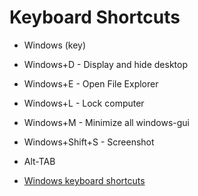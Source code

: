 # Keyboard Shortcuts


* Windows (key)
* Windows+D - Display and hide desktop
* Windows+E - Open File Explorer
* Windows+L - Lock computer
* Windows+M - Minimize all windows-gui
* Windows+Shift+S - Screenshot
* Alt-TAB

* [Windows keyboard shortcuts](https://support.microsoft.com/en-us/help/12445/windows-keyboard-shortcuts)


